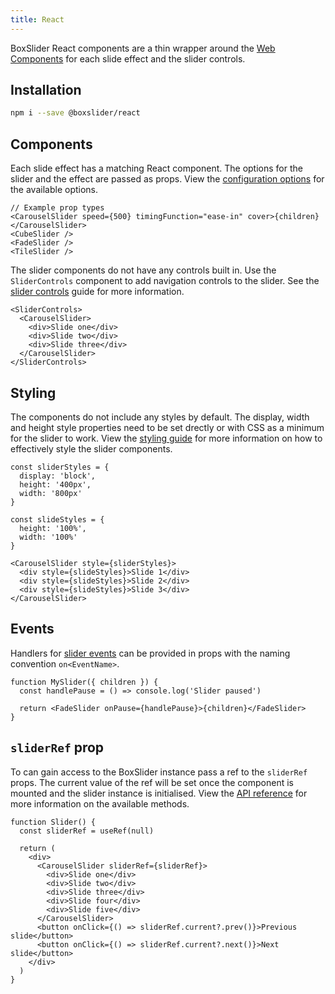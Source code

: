 ```yaml
---
title: React
---
```


BoxSlider React components are a thin wrapper around the [Web Components](/docs/guides/web-components) for each
slide effect and the slider controls.

## Installation

```sh
npm i --save @boxslider/react
```

## Components

Each slide effect has a matching React component. The options for the slider and the effect are passed as props.
View the [configuration options](/docs/getting-started/configuration) for the available options.

```tsx
// Example prop types
<CarouselSlider speed={500} timingFunction="ease-in" cover>{children}</CarouselSlider>
<CubeSlider />
<FadeSlider />
<TileSlider />
```

The slider components do not have any controls built in. Use the `SliderControls` component to add navigation
controls to the slider. See the [slider controls](/docs/guides/slider-controls) guide for more information.

```tsx
<SliderControls>
  <CarouselSlider>
    <div>Slide one</div>
    <div>Slide two</div>
    <div>Slide three</div>
  </CarouselSlider>
</SliderControls>
```

## Styling

The components do not include any styles by default. The display, width and height style properties need to be set drectly or
with CSS as a minimum for the slider to work. View the [styling guide](/docs/guides/styling) for more information on how to
effectively style the slider components.

```tsx
const sliderStyles = {
  display: 'block',
  height: '400px',
  width: '800px'
}

const slideStyles = {
  height: '100%',
  width: '100%'
}

<CarouselSlider style={sliderStyles}>
  <div style={slideStyles}>Slide 1</div>
  <div style={slideStyles}>Slide 2</div>
  <div style={slideStyles}>Slide 3</div>
</CarouselSlider>
```

## Events

Handlers for [slider events](/docs/getting-started/api#events) can be provided in props with the
naming convention `on<EventName>`.

```tsx
function MySlider({ children }) {
  const handlePause = () => console.log('Slider paused')

  return <FadeSlider onPause={handlePause}>{children}</FadeSlider>
}
```

## `sliderRef` prop

To can gain access to the BoxSlider instance pass a ref to the `sliderRef` props. The current value
of the ref will be set once the component is mounted and the slider instance is initialised. View
the [API reference](/docs/getting-started/api) for more information on the available methods.

```tsx
function Slider() {
  const sliderRef = useRef(null)

  return (
    <div>
      <CarouselSlider sliderRef={sliderRef}>
        <div>Slide one</div>
        <div>Slide two</div>
        <div>Slide three</div>
        <div>Slide four</div>
        <div>Slide five</div>
      </CarouselSlider>
      <button onClick={() => sliderRef.current?.prev()}>Previous slide</button>
      <button onClick={() => sliderRef.current?.next()}>Next slide</button>
    </div>
  )
}
```
